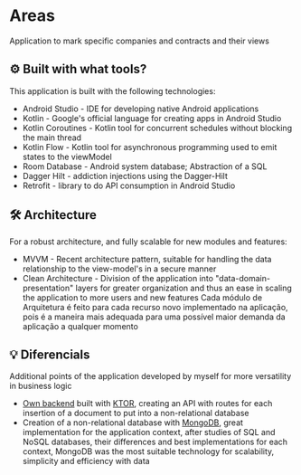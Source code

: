 # Areas

Application to mark specific companies and contracts and their views

## ⚙ Built with what tools?

This application is built with the following technologies:

* Android Studio - IDE for developing native Android applications
* Kotlin - Google's official language for creating apps in Android Studio
* Kotlin Coroutines - Kotlin tool for concurrent schedules without blocking the main thread
* Kotlin Flow - Kotlin tool for asynchronous programming used to emit states to the viewModel
* Room Database - Android system database; Abstraction of a SQL
* Dagger Hilt - addiction injections using the Dagger-Hilt
* Retrofit - library to do API consumption in Android Studio

 ## 🛠️ Architecture

 For a robust architecture, and fully scalable for new modules and features:

 * MVVM - Recent architecture pattern, suitable for handling the data relationship to the view-model's in a secure manner
 * Clean Architecture - Division of the application into "data-domain-presentation" layers for greater organization and thus an ease in scaling the application to more users and new features
Cada módulo de Arquitetura é feito para cada recurso novo implementado na aplicação, pois é a maneira mais adequada para uma possível maior demanda da aplicação a qualquer momento 

 ## 💡 Diferencials 

 Additional points of the application developed by myself for more versatility in business logic

 * [Own backend](https://github.com/CarlosAcioli/KtorAPI) built with [KTOR](https://ktor.io/), creating an API with routes for each insertion of a document to put into a non-relational database
 * Creation of a non-relational database with [MongoDB](https://www.mongodb.com/pt-br), great implementation for the application context, after studies of SQL and NoSQL databases, their differences and best implementations for each context, MongoDB was the most suitable technology for scalability, simplicity and efficiency with data
